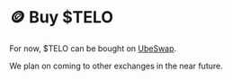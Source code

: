 # 🪙 Buy $TELO

For now, $TELO can be bought on [UbeSwap](https://app.ubeswap.org/#/swap).

We plan on coming to other exchanges in the near future.
